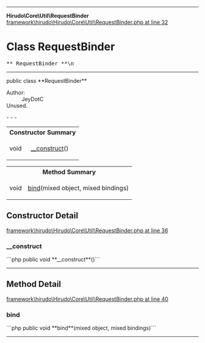 - - -

**Hirudo\Core\Util\RequestBinder**
<a href="https://github.com/JeyDotC/Hirudo-docs/blob/master/source/framework/hirudo/Hirudo/Core/Util/RequestBinder.php.md#line32" class="location">framework\hirudo\Hirudo\Core\Util\RequestBinder.php at line 32</a>

# Class RequestBinder #

<pre class="tree">** RequestBinder **\n</pre>

- - -

<p class="signature">public  class **RequestBinder**</p>

<div class="comment" id="overview_description"><p></p></div>

<dl>
<dt>Author:</dt>
<dd>JeyDotC</dd>
<dt>Unused.</dt>
</dl>
- - -

<table id="summary_constructor">
<tr><th colspan="2">Constructor Summary</th></tr>
<tr>
<td class="type"> void</td>
<td class="description"><p class="name"><a href="#__construct()">__construct</a>()</p></td>
</tr>
</table>

<table id="summary_method">
<tr><th colspan="2">Method Summary</th></tr>
<tr>
<td class="type"> void</td>
<td class="description"><p class="name"><a href="#bind()">bind</a>(mixed object, mixed bindings)</p></td>
</tr>
</table>

<h2 id="detail_method">Constructor Detail</h2>
<a href="https://github.com/JeyDotC/Hirudo-docs/blob/master/source/framework/hirudo/Hirudo/Core/Util/RequestBinder.php.md#line36" class="location">framework\hirudo\Hirudo\Core\Util\RequestBinder.php at line 36</a>

<h3 id="__construct()">__construct</h3>
```php
public  void **__construct**()```
<div class="details">
</div>

- - -

<h2 id="detail_method">Method Detail</h2>
<a href="https://github.com/JeyDotC/Hirudo-docs/blob/master/source/framework/hirudo/Hirudo/Core/Util/RequestBinder.php.md#line40" class="location">framework\hirudo\Hirudo\Core\Util\RequestBinder.php at line 40</a>

<h3 id="bind()">bind</h3>
```php
public  void **bind**(mixed object, mixed bindings)```
<div class="details">
</div>

- - -

